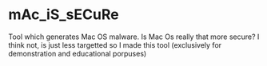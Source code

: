 # mAc_iS_sECuRe
Tool which generates Mac OS malware.
Is Mac Os really that more secure? I think not, is just less targetted so I made this tool (exclusively for demonstration and educational porpuses)
